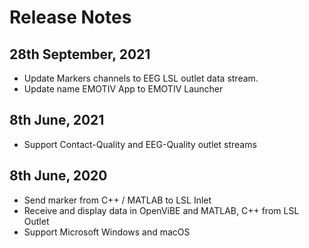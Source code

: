 # Release Notes

## 28th September, 2021
- Update Markers channels to EEG LSL outlet data stream.
- Update name EMOTIV App to EMOTIV Launcher

## 8th June, 2021
- Support Contact-Quality and EEG-Quality outlet streams

## 8th June, 2020
- Send marker from C++ / MATLAB to LSL Inlet
- Receive and display data in OpenViBE and MATLAB, C++ from LSL Outlet
- Support Microsoft Windows and macOS
